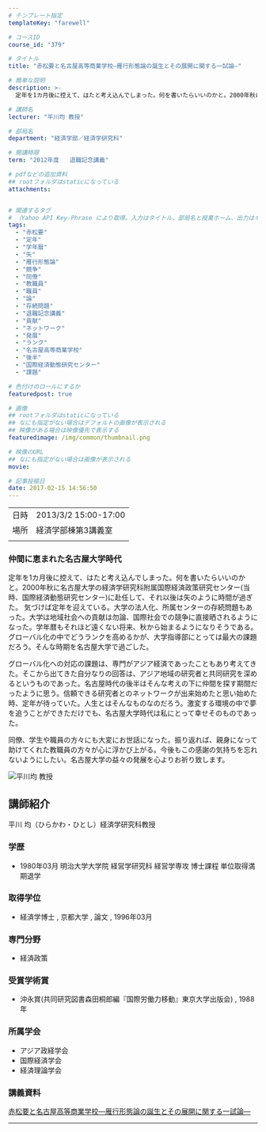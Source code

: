 ```yaml
---
# テンプレート指定
templateKey: "farewell"

# コースID
course_id: "379"

# タイトル
title: "赤松要と名古屋高等商業学校—雁行形態論の誕生とその展開に関する一試論—"

# 簡単な説明
description: >-
  定年を1カ月後に控えて、はたと考え込んでしまった。何を書いたらいいのかと。2000年秋に名古屋大学の経済学研究科附属国際経済政策研究センター(当時、国際経済動態研究センター)に赴任して、それ以後は矢のように時間が過ぎた。 気づけば定年を迎えている。大学の法人化、所属センターの存続問題もあった。大学は地域社会への貢献は勿論、国際社会での競争に直接晒されるようになった。学年暦もそれほど遠くない将来 ....

# 講師名
lecturer: "平川均 教授"

# 部局名
department: "経済学部／経済学研究科"

# 開講時限
term: "2012年度	退職記念講義"

# pdfなどの追加資料
## rootフォルダはstaticになっている
attachments:


# 関連するタグ
# （Yahoo API Key-Phrase により取得。入力はタイトル、部局名と授業ホーム、出力はキーフレーズ（tags））
tags:
  - "赤松要"
  - "定年"
  - "学年暦"
  - "矢"
  - "雁行形態論"
  - "競争"
  - "同僚"
  - "教職員"
  - "職員"
  - "論"
  - "存続問題"
  - "退職記念講義"
  - "貢献"
  - "ネットワーク"
  - "発展"
  - "ランク"
  - "名古屋高等商業学校"
  - "後半"
  - "国際経済動態研究センター"
  - "課題"

# 色付けのロールにするか
featuredpost: true

# 画像
## rootフォルダはstaticになっている
## なにも指定がない場合はデフォルトの画像が表示される
## 映像がある場合は映像優先で表示する
featuredimage: /img/common/thumbnail.png

# 映像のURL
## なにも指定がない場合は画像が表示される
movie: 

# 記事投稿日
date: 2017-02-15 14:56:50
---
```


|   |   |
|---|---|
| 日時 | 2013/3/2  15:00-17:00 |
| 場所 | 経済学部棟第3講義室 |
|   |   |


### 仲間に恵まれた名古屋大学時代 

定年を1カ月後に控えて、はたと考え込んでしまった。何を書いたらいいのかと。2000年秋に名古屋大学の経済学研究科附属国際経済政策研究センター(当時、国際経済動態研究センター)に赴任して、それ以後は矢のように時間が過ぎた。 気づけば定年を迎えている。大学の法人化、所属センターの存続問題もあった。大学は地域社会への貢献は勿論、国際社会での競争に直接晒されるようになった。学年暦もそれほど遠くない将来、秋から始まるようになりそうである。グローバル化の中でどうランクを高めるかが、大学指導部にとっては最大の課題だろう。そんな時期を名古屋大学で過ごした。

グローバル化への対応の課題は、専門がアジア経済であったこともあり考えてきた。そこから出てきた自分なりの回答は、アジア地域の研究者と共同研究を深めるというものであった。名古屋時代の後半はそんな考えの下に仲間を探す期間だったように思う。信頼できる研究者とのネットワークが出来始めたと思い始めた時、定年が待っていた。人生とはそんなものなのだろう。激変する環境の中で夢を追うことができただけでも、名古屋大学時代は私にとって幸せそのものであった。

同僚、学生や職員の方々にも大変にお世話になった。振り返れば、親身になって助けてくれた教職員の方々が心に浮かび上がる。今後もこの感謝の気持ちを忘れないようにしたい。名古屋大学の益々の発展を心よりお祈り致します。


![平川均 教授](https://ocw.nagoya-u.jp/files/379/s_H24hirakawa_facephoto.jpg)  

## 講師紹介

平川 均（ひらかわ・ひとし）経済学研究科教授 

### 学歴

  * 1980年03月 明治大学大学院 経営学研究科 経営学専攻 博士課程 単位取得満期退学

### 取得学位

  * 経済学博士 , 京都大学 , 論文 , 1996年03月

### 専門分野

  * 経済政策

### 受賞学術賞

  * 沖永賞(共同研究図書森田桐郎編『国際労働力移動』東京大学出版会) , 1988年

### 所属学会

  * アジア政経学会
  * 国際経済学会
  * 経済理論学会


### 講義資料

[赤松要と名古屋高等商業学校—雁行形態論の誕生とその展開に関する一試論—](https://ocw.nagoya-u.jp/files/379/H24hirakawa_last.pdf) 


-----